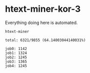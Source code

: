 # htext-miner-kor-3

Everything doing here is automated.

```
htext-miner

total: 6321/9855 (64.14003044140031%)

job0: 1142
job1: 1324
job2: 1245
job3: 1365
job4: 1245
```